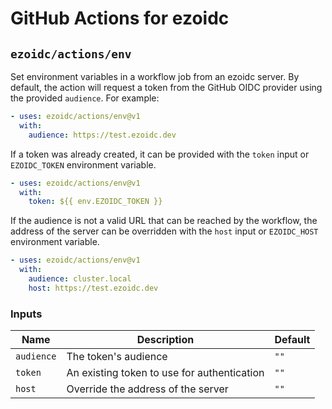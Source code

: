 # GitHub Actions for ezoidc

## `ezoidc/actions/env`

Set environment variables in a workflow job from an ezoidc server. By default, the action will request a token from the GitHub OIDC provider using the provided `audience`. For example:

```yaml
- uses: ezoidc/actions/env@v1
  with:
    audience: https://test.ezoidc.dev
```

If a token was already created, it can be provided with the `token` input or `EZOIDC_TOKEN` environment variable.

```yaml
- uses: ezoidc/actions/env@v1
  with:
    token: ${{ env.EZOIDC_TOKEN }}
```

If the audience is not a valid URL that can be reached by the workflow, the address of the server can be overridden with the `host` input or `EZOIDC_HOST` environment variable.

```yaml
- uses: ezoidc/actions/env@v1
  with:
    audience: cluster.local
    host: https://test.ezoidc.dev
```

### Inputs

| Name | Description | Default |
| --- | --- | --- |
| `audience` | The token's audience | `""` |
| `token` | An existing token to use for authentication | `""`|
| `host` | Override the address of the server | `""` |
